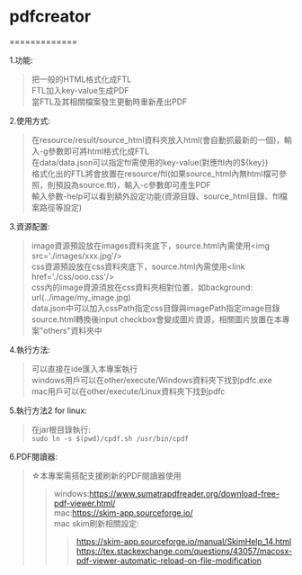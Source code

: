 # pdfcreator
=============

1.功能: 
   >把一般的HTML格式化成FTL    
   >FTL加入key-value生成PDF    
   >當FTL及其相關檔案發生更動時重新產出PDF    

2.使用方式:   
   >在resource/result/source_html資料夾放入html(會自動抓最新的一個)，輸入-g參數即可將html格式化成FTL    
   >在data/data.json可以指定ftl需使用的key-value(對應ftl內的${key})   
   >格式化出的FTL將會放置在resource/ftl(如果source_html內無html檔可參照，則預設為source.ftl)，輸入-c參數即可產生PDF    
   >輸入參數-help可以看到額外設定功能(資源目錄、source_html目錄、ftl檔案路徑等設定)
    
3.資源配置:    
   >image資源預設放在images資料夾底下，source.html內需使用&lt;img src='./images/xxx.jpg'/&gt;   
   >css資源預設放在css資料夾底下，source.html內需使用&lt;link href='./css/ooo.css'/&gt;   
   >css內的image資源須放在css資料夾相對位置，如background: url(../image/my_image.jpg)    
   >data.json中可以加入cssPath指定css目錄與imagePath指定image目錄    
   >source.html轉換後input checkbox會變成圖片資源，相關圖片放置在本專案"others"資料夾中
   
4.執行方法:    
   >可以直接在ide匯入本專案執行     
   >windows用戶可以在other/execute/Windows資料夾下找到pdfc.exe    
   >mac用戶可以在other/execute/Linux資料夾下找到pdfc

5.執行方法2 for linux:    
   >在jar根目錄執行:    
      ```
        sudo ln -s $(pwd)/cpdf.sh /usr/bin/cpdf
      ```

6.PDF閱讀器:
   >☆本專案需搭配支援刷新的PDF閱讀器使用    
   >>windows:https://www.sumatrapdfreader.org/download-free-pdf-viewer.html/    
   >>mac:https://skim-app.sourceforge.io/    
   >>mac skim刷新相關設定:    
   >>>https://skim-app.sourceforge.io/manual/SkimHelp_14.html    
   >>>https://tex.stackexchange.com/questions/43057/macosx-pdf-viewer-automatic-reload-on-file-modification
   
   
